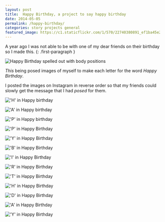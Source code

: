 ```yaml
---
layout: post
title:  Happy Birthday, a project to say happy birthday
date: 2014-05-05
permalink: /happy-birthday/
categories: story projects general
featured_image: https://c1.staticflickr.com/1/570/22740380891_ef1ba45e24_o.jpg
---
```


A year ago I was not able to be with one of my dear friends on their birthday so I made this.
{: .first-paragraph }

![Happy Birthday spelled out with body positions](//c1.staticflickr.com/1/570/22740380891_ef1ba45e24_o.jpg)

_This_ being posed images of myself to make each letter for the word _Happy Birthday_.

I posted the images on Instagram in reverse order so that my friends could slowly get the message that I had _posed_ for them.

!['H' in Happy birthday](//c1.staticflickr.com/1/773/22729198305_d2ee4397fa_o.jpg)

!['A' in Happy birthday](//c1.staticflickr.com/1/776/22740381011_3f4a1417de_o.jpg)

!['P' in Happy birthday](//c2.staticflickr.com/6/5622/22715630742_1c4139f873_o.jpg)

!['P' in Happy Birthday](//c2.staticflickr.com/6/5767/22541280340_06e3a89192_o.jpg)

!['Y' in Happy Birthday](//c1.staticflickr.com/1/687/22715630522_7a3a16e62a_o.jpg)

!['B' in Happy Birthday](//c2.staticflickr.com/6/5821/22729198395_07534d1e0f_o.jpg)

!['I' in Happy Birthday](//c1.staticflickr.com/1/665/22715627592_e8a495443e_o.jpg)

!['R' in Happy Birthday](//c1.staticflickr.com/1/707/22106423494_b5e6244c0c_o.jpg)

!['T' in Happy Birthday](//c2.staticflickr.com/6/5798/22729198075_ba8e222794_o.jpg)

!['H' in Happy Birthday](//c2.staticflickr.com/6/5723/22108059573_f60966aede_o.jpg)

!['D' in Happy Birthday](//c1.staticflickr.com/1/577/22740384051_7d8f341da3_o.jpg)

!['A' in Happy Birthday](//c1.staticflickr.com/1/776/22740381011_3f4a1417de_o.jpg)

!['Y' in Happy Birthday](//c1.staticflickr.com/1/687/22715630522_7a3a16e62a_o.jpg)
